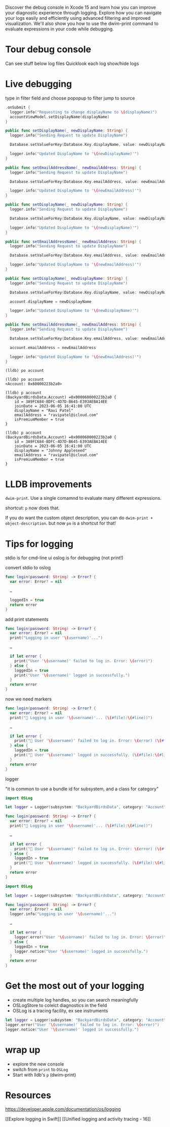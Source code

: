 Discover the debug console in Xcode 15 and learn how you can improve your diagnostic experience through logging. Explore how you can navigate your logs easily and efficiently using advanced filtering and improved visualization. We'll also show you how to use the dwim-print command to evaluate expressions in your code while debugging.

# Tour debug console
Can see stuff below log files
Quicklook each log
show/hide logs

# Live debugging
type in filter field and choose popopup to filter
jump to source

```swift
.onSubmit {
  logger.info("Requesting to change displayName to \(displayName)")
  accountViewModel.setDisplayName(displayName)
}
```

```swift
public func setDisplayName(_ newDisplayName: String) {
  logger.info("Sending Request to update DisplayName")

  Database.setValueForKey(Database.Key.displayName, value: newDisplayName, forAccount: account.id)

  logger.info("Updated DisplayName to '\(newDisplayName)'")
}

public func setEmailAddressName(_ newEmailAddress: String) {
  logger.info("Sending Request to update DisplayName")

  Database.setValueForKey(Database.Key.emailAddress, value: newEmailAddress, forAccount: account.id)

  logger.info("Updated DisplayName to '\(newEmailAddress)'")
}
```

```swift 
public func setDisplayName(_ newDisplayName: String) {
  logger.info("Sending Request to update DisplayName")

  Database.setValueForKey(Database.Key.displayName, value: newDisplayName, forAccount: account.id)

  logger.info("Updated DisplayName to '\(newDisplayName)'")
}

public func setEmailAddressName(_ newEmailAddress: String) {
  logger.info("Sending Request to update DisplayName")

  Database.setValueForKey(Database.Key.emailAddress, value: newEmailAddress, forAccount: account.id)

  logger.info("Updated DisplayName to '\(newEmailAddress)'")
}
```

```swift
public func setDisplayName(_ newDisplayName: String) {
  logger.info("Sending Request to update DisplayName")

  Database.setValueForKey(Database.Key.displayName, value: newDisplayName, forAccount: account.id)

  account.displayName = newDisplayName

  logger.info("Updated DisplayName to '\(newDisplayName)'")
}

public func setEmailAddressName(_ newEmailAddress: String) {
  logger.info("Sending Request to update DisplayName")

  Database.setValueForKey(Database.Key.emailAddress, value: newEmailAddress, forAccount: account.id)

  account.emailAddress = newEmailAddress

  logger.info("Updated DisplayName to '\(newEmailAddress)'")
}
```

```lldb
(lldb) po account
```


```lldb
(lldb) po account
<Account: 0x60000223b2a0>
```

```lldb
(lldb) p account
(BackyardBirdsData.Account) =0x000060000223b2a0 {
	id = 3A9FC684-8DFC-4D7D-B645-E393AEBA14EE
	joinDate = 2023-06-05 16:41:00 UTC
	displayName = "Ravi Patel"
	emailAddress = "ravipatel@icloud.com"
	isPremiumMember = true
}
```

```lldb
(lldb) p account
(BackyardBirdsData.Account) =0x000060000223b2a0 {
	id = 3A9FC684-8DFC-4D7D-B645-E393AEBA14EE
	joinDate = 2023-06-05 16:41:00 UTC
	displayName = "Johnny Appleseed"
	emailAddress = "ravipatel@icloud.com"
	isPremiumMember = true
}
```


# LLDB improvements

`dwim-print`.  Use a single comamnd to evaluate many different expressions.

shortcut: `p` now does that.

If you do want the custom object description, you can do `dwim-print + object-description`.
but now `po` is a shortcut for that!


# Tips for logging

stdio is for cmd-line ui
oslog is for debugging (not print!)


convert stdio to oslog


```swift
func login(password: String) -> Error? {
  var error: Error? = nil

  …

  loggedIn = true
  return error
}
```

add print statements

```swift
func login(password: String) -> Error? {
  var error: Error? = nil
  print("Logging in user '\(username)'...")

  …

  if let error {
    print("User '\(username)' failed to log in. Error: \(error)")
  } else {
    loggedIn = true
    print("User '\(username)' logged in successfully.")
  }
  return error
}
```

now we need markers

```swift
func login(password: String) -> Error? {
  var error: Error? = nil
  print("🤖 Logging in user '\(username)'... (\(#file):\(#line))")

  …

  if let error {
    print("🤖 User '\(username)' failed to log in. Error: \(error) (\(#file):\(#line))")
  } else {
    loggedIn = true
    print("🤖 User '\(username)' logged in successfully. (\(#file):\(#line))")
  }
  return error
}
```
logger

"it is common to use a bundle id for subsystem, and a class for category"

```swift
import OSLog

let logger = Logger(subsystem: "BackyardBirdsData", category: "Account")

func login(password: String) -> Error? {
  var error: Error? = nil
  print("🤖 Logging in user '\(username)'... (\(#file):\(#line))")

  …

  if let error {
    print("🤖 User '\(username)' failed to log in. Error: \(error) (\(#file):\(#line))")
  } else {
    loggedIn = true
    print("🤖 User '\(username)' logged in successfully. (\(#file):\(#line))")
  }
  return error
}
```


```swift
import OSLog

let logger = Logger(subsystem: "BackyardBirdsData", category: "Account")

func login(password: String) -> Error? {
  var error: Error? = nil
  logger.info("Logging in user '\(username)'...")

  …

  if let error {
    logger.error("User '\(username)' failed to log in. Error: \(error)")
  } else {
    loggedIn = true
    logger.notice("User '\(username)' logged in successfully.")
  }
  return error
}
```

# Get the most out of your logging
* create multiple log handles, so you can search meaningfully
* OSLogStore to colelct diagnostics in the field
* OSLog is a tracing facility, ex see instruments

```swift
let logger = Logger(subsystem: "BackyardBirdsData", category: "Account")
logger.error("User '\(username)' failed to log in. Error: \(error)")
logger.notice("User '\(username)' logged in successfully.")
```

# wrap up
* explore the new console
* switch from `print` to `OSLog`
* Start with lldb's `p` (dwim-print)


# Resources
https://developer.apple.com/documentation/os/logging

[[Explore logging in Swift]]
[[Unified logging and activity tracing - 16]]
